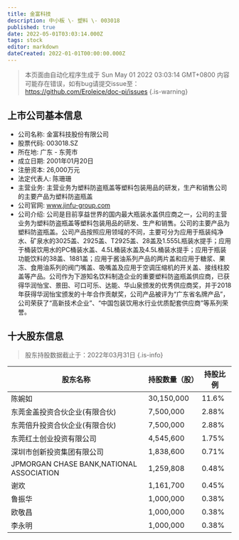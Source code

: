 ```yaml
---
title: 金富科技
description: 中小板 \- 塑料 \- 003018
published: true
date: 2022-05-01T03:03:14.000Z
tags: stock
editor: markdown
dateCreated: 2022-01-01T00:00:00.000Z
---
```


> 本页面由自动化程序生成于 Sun May 01 2022 03:03:14 GMT+0800
> 内容可能存在错误，如有bug请提交issue至：https://github.com/Eroleice/doc-pi/issues
{.is-warning}

## 上市公司基本信息
- 公司名称: 金富科技股份有限公司
- 股票代码: 003018.SZ
- 所在地: 广东 - 东莞市
- 成立日期: 2001年01月20日
- 注册资本: 26,000万元
- 法定代表人: 陈珊珊
- 主营业务: 主营业务为塑料防盗瓶盖等塑料包装用品的研发，生产和销售公司的主要产品为塑料防盗瓶盖
- 公司官网: www.jinfu-group.com
- 公司介绍: 公司是目前享益世界的国内最大瓶装水盖供应商之一，公司的主营业务为塑料防盗瓶盖等塑料包装用品的研发、生产和销售。公司的主要产品为塑料防盗瓶盖。公司产品按照应用领域的不同，主要可分为应用于瓶装纯净水、矿泉水的3025盖、2925盖、T2925盖、28盖及1.555L瓶装水提手；应用于桶装饮用水的PC桶装水盖、4.5L桶装水盖及4.5L桶装水提手；应用于瓶装功能饮料的38盖、1881盖；应用于酱油系列产品的两片盖和应用于糖浆、果冻、食用油系列的阀门嘴盖、吸嘴盖及应用于空调压缩机的开关盖、接线柱胶盖等产品。公司作为下游知名饮料制造企业的重要塑料防盗瓶盖供应商，已获得华润怡宝、景田、可口可乐、达能、华山泉颁发的优秀供应商奖，并于2018年获得华润怡宝颁发的十年合作贡献奖，公司产品被评为“广东省名牌产品”，公司荣获了“高新技术企业”、“中国包装饮用水行业优质配套供应商”等系列荣誉。


## 十大股东信息
> 股东持股数据截止于：2022年03月31日
{.is-info}

| 股东名称 | 持股数量（股） | 持股比例 |
| --- | --- | --- |
| 陈婉如 | 30,150,000 | 11.6% |
| 东莞金盖投资合伙企业(有限合伙) | 7,500,000 | 2.88% |
| 东莞倍升投资合伙企业(有限合伙) | 7,500,000 | 2.88% |
| 东莞红土创业投资有限公司 | 4,545,600 | 1.75% |
| 深圳市创新投资集团有限公司 | 1,838,600 | 0.71% |
| JPMORGAN CHASE BANK,NATIONAL ASSOCIATION | 1,259,808 | 0.48% |
| 谢欢 | 1,161,700 | 0.45% |
| 鲁振华 | 1,000,000 | 0.38% |
| 欧敬昌 | 1,000,000 | 0.38% |
| 李永明 | 1,000,000 | 0.38% |




